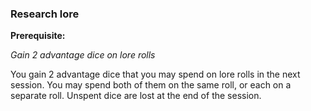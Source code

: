 ### Research lore

**Prerequisite:** 

_Gain 2 advantage dice on lore rolls_

You gain 2 advantage dice that you may spend on lore rolls in the next session. You may spend both of them on the same roll, or each on a separate roll. Unspent dice are lost at the end of the session.